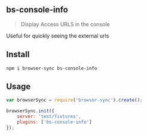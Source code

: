 ## bs-console-info

> Display Access URLS in the console

Useful for quickly seeing the external urls

## Install

```shell
npm i browser-sync bs-console-info
```

## Usage

```js
var browserSync = require('browser-sync').create();

browserSync.init({
    server: 'test/fixtures',
    plugins: ['bs-console-info']
});
```
